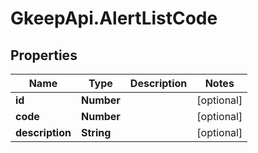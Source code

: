 # GkeepApi.AlertListCode

## Properties
Name | Type | Description | Notes
------------ | ------------- | ------------- | -------------
**id** | **Number** |  | [optional] 
**code** | **Number** |  | [optional] 
**description** | **String** |  | [optional] 
